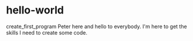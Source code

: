 # hello-world
create_first_program
Peter here and hello to everybody. I'm here to get the skills I need to create 
some code.
